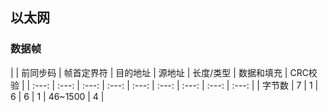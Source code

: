 ## 以太网

### 数据帧

|  | 前同步码 | 帧首定界符 | 目的地址 | 源地址 | 长度/类型 | 数据和填充 | CRC校验 |
| :---: | :---: | :---: | :---: | :---: | :---: | :---: | :---: | :---: |
| 字节数 | 7 | 1 | 6 | 6 | 1 | 46~1500 | 4 |
